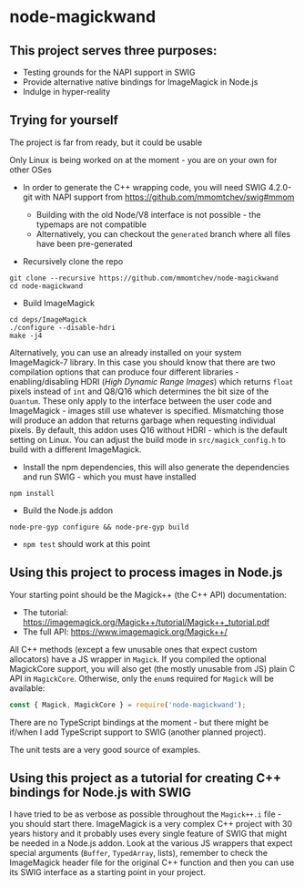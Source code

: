 # node-magickwand
## This project serves three purposes:

* Testing grounds for the NAPI support in SWIG
* Provide alternative native bindings for ImageMagick in Node.js
* Indulge in hyper-reality

## Trying for yourself

The project is far from ready, but it could be usable

Only Linux is being worked on at the moment - you are on your own for other OSes

* In order to generate the C++ wrapping code, you will need SWIG 4.2.0-git with NAPI support from https://github.com/mmomtchev/swig#mmom
  * Building with the old Node/V8 interface is not possible - the typemaps are not compatible
  * Alternatively, you can checkout the `generated` branch where all files have been pre-generated

* Recursively clone the repo
```shell
git clone --recursive https://github.com/mmomtchev/node-magickwand
cd node-magickwand
```

* Build ImageMagick
```shell
cd deps/ImageMagick
./configure --disable-hdri
make -j4
```

Alternatively, you can use an already installed on your system ImageMagick-7 library. In this case you should know that there are two compilation options that can produce four different libraries - enabling/disabling HDRI (*High Dynamic Range Images*) which returns `float` pixels instead of `int` and Q8/Q16 which determines the bit size of the `Quantum`. These only apply to the interface between the user code and ImageMagick - images still use whatever is specified. Mismatching those will produce an addon that returns garbage when requesting individual pixels. By default, this addon uses Q16 without HDRI - which is the default setting on Linux. You can adjust the build mode in `src/magick_config.h` to build with a different ImageMagick.

* Install the npm dependencies, this will also generate the dependencies and run SWIG - which you must have installed
```shell
npm install
```

* Build the Node.js addon
```shell
node-pre-gyp configure && node-pre-gyp build
```

* `npm test` should work at this point

## Using this project to process images in Node.js

Your starting point should be the Magick++ (the C++ API) documentation:
* The tutorial: https://imagemagick.org/Magick++/tutorial/Magick++_tutorial.pdf
* The full API: https://www.imagemagick.org/Magick++/

All C++ methods (except a few unusable ones that expect custom allocators) have a JS wrapper in `Magick`. If you compiled the optional MagickCore support, you will also get (the mostly unusable from JS) plain C API in `MagickCore`. Otherwise, only the `enum`s required for `Magick` will be available:

```js
const { Magick, MagickCore } = require('node-magickwand');
```

There are no TypeScript bindings at the moment - but there might be if/when I add TypeScript support to SWIG (another planned project).

The unit tests are a very good source of examples.

## Using this project as a tutorial for creating C++ bindings for Node.js with SWIG

I have tried to be as verbose as possible throughout the `Magick++.i` file - you should start there. ImageMagick is a very complex C++ project with 30 years history and it probably uses every single feature of SWIG that might be needed in a Node.js addon. Look at the various JS wrappers that expect special arguments (`Buffer`, `TypedArray`, lists), remember to check the ImageMagick header file for the original C++ function and then you can use its SWIG interface as a starting point in your project.
